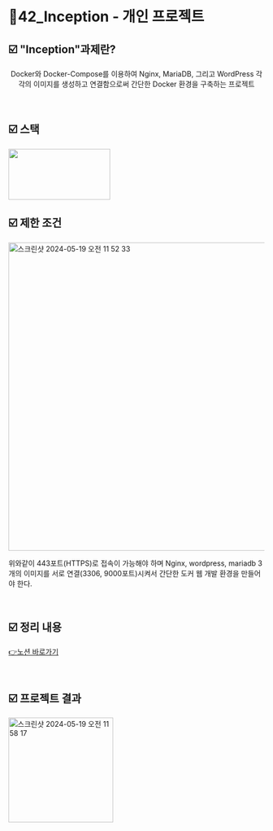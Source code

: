 # 📜42_Inception - 개인 프로젝트


##  ☑️ "Inception"과제란?
<div align="center">
   Docker와 Docker-Compose를 이용하여 Nginx, MariaDB, 그리고 WordPress 각각의 이미지를 생성하고 연결함으로써 간단한 Docker 환경을 구축하는 프로젝트
</div>
<br />

<br />

##  ☑️ 스택

<img src="https://github.com/exceed96/Personal_42Libft/assets/90549959/5c7c2c98-78af-4d14-96da-dcc8a8b9270b" width="200" height="100" />


<br />

##  ☑️ 제한 조건
<img width="606" alt="스크린샷 2024-05-19 오전 11 52 33" src="https://github.com/exceed96/Personal_42Inception/assets/90549959/e6aa1e1e-d311-4645-bf23-ef710f0fc51e">

위와같이 443포트(HTTPS)로 접속이 가능해야 하며 Nginx, wordpress, mariadb 3개의 이미지를 서로 연결(3306, 9000포트)시켜서 간단한 도커 웹 개발 환경을 만들어야 한다.

<br />

## ☑️ 정리 내용

[👉노션 바로가기](https://www.notion.so/Inception-52f7530bb7074e578b1df23929c9c151?pvs=4)

<br />

## ☑️ 프로젝트 결과

<img width="206" alt="스크린샷 2024-05-19 오전 11 58 17" src="https://github.com/exceed96/Personal_42Inception/assets/90549959/e6ed1ff4-d0a9-4799-9392-47ee0913c635">


